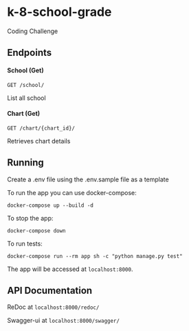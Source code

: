 # k-8-school-grade
Coding Challenge


## Endpoints

#### School (Get)

`GET ​/school/`

List all school

#### Chart (Get)

`GET ​/chart/{chart_id}/`

Retrieves chart details


## Running

Create a .env file using the .env.sample file as a template

To run the app you can use docker-compose:

```
docker-compose up --build -d
```

To stop the app:

```
docker-compose down
```

To run tests:

```
docker-compose run --rm app sh -c "python manage.py test"
```

The app will be accessed at `localhost:8000`.

## API Documentation

ReDoc at `localhost:8000/redoc/`

Swagger-ui at  `localhost:8000/swagger/`

